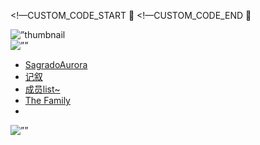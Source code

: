 <!DOCTYPE html>
<html itemscope itemtype=’http://schema.org/WebPage’ lang=’zh-CN’ xmlns:fb=’https://www.facebook.com/2008/fbml’ xmlns:og=’http://ogp.me/ns#’ xmlns=’http://www.w3.org/1999/xhtml’>
<head>
<title>圣光城SagradoAurora | 上线了sxl.cn</title>
<meta content=’text/html; charset=UTF-8’ http-equiv=’Content-Type’>
<meta content=’width=device-width,initial-scale=1.0,user-scalable=yes,minimum-scale=1.0,maximum-scale=3.0’ id=’viewport’ name=’viewport’>
<meta content=’#ffffff’ name=’theme-color’>

<link rel=”stylesheet” media=”screen” href=https://static-assets.sxlcdn.com/_reset-e86dc20205eb267eb1803edb4281063d0db8db4dde3345771532819dae916332.css />

<link rel=”stylesheet” media=”screen” href=https://static-assets.sxlcdn.com/themes/fresh/main_v4.6cbcfde75ec6e9316caf.bundle.css />
<link href=’https://static-assets.sxlcdn.com/images/favicon-sxl.ico’ rel=’shortcut icon’ type=’image/x-icon’>
<link href=’/i/pwa/manifest.json’ rel=’manifest’>
<link href=https://static-assets.sxlcdn.com/images/fb_images/default-sxl.jpg rel=”apple-touch-icon” sizes=”60x60” />
<link href=https://static-assets.sxlcdn.com/images/fb_images/default-sxl.jpg rel=”apple-touch-icon” sizes=”76x76” />
<link href=https://static-assets.sxlcdn.com/images/fb_images/default-sxl.jpg rel=”apple-touch-icon” sizes=”120x120” />
<link href=https://static-assets.sxlcdn.com/images/fb_images/default-sxl.jpg rel=”apple-touch-icon” sizes=”152x152” />
<meta content=’圣光城SagradoAurora’ property=’og:title’>
<meta content=’http://sagradoaurora.sxl.cn/’ property=’og:url’>
<meta content=’https://static-assets.sxlcdn.com/images/fb_images/default-sxl.jpg’ property=’og:image’>
<meta content=’圣光城SagradoAurora’ property=’og:site_name’>
<meta content=’’ property=’og:description’>
<meta content=’圣光城SagradoAurora’ itemprop=’name’>
<meta content=’’ itemprop=’description’>
<meta content=’https://static-assets.sxlcdn.com/images/fb_images/default-sxl.jpg’ itemprop=’image’>
<meta content=’summary_large_image’ name=’twitter:card’>
<meta content=’圣光城SagradoAurora’ name=’twitter:title’>
<meta content=’’ name=’twitter:description’>
<meta content=’https://static-assets.sxlcdn.com/images/fb_images/default-sxl.jpg’ name=’twitter:image’>
<meta content=’’ name=’description’>
<meta content=’’ name=’keywords’>
<meta name=”strikingly-host-suffix” content=”sxl.cn” />
<meta name=”support-helper” content=”{&quot;permalink&quot;:&quot;sagradoaurora&quot;,&quot;id&quot;:11373174}” />
<link rel=”canonical” href=http://sagradoaurora.sxl.cn/ />
<script>
Var _strk = _strk || []
_strk.push = function(arg1, arg2){
  Var _arrayPush = Array.prototype.push.bind(this)
  If (typeof arg1 === ‘string’ && typeof arg2 === ‘function’) {
// Support _strk.push(event, fn) for better UX
_arrayPush([arg1, arg2])
  } else {
_arrayPush.apply(this, arguments)
  }
}
Window.runAfterDomBinding = {
  Add: function(name, fn) {
_strk.push([‘Page.didMount’, fn])
  }
}
</script>


<!—CUSTOM_CODE_START 
<!—CUSTOM_CODE_END 

<meta name=”asset-url” content=https://static-assets.sxlcdn.com />
<script>
  (function() {
Window.$B || (window.$B = {});
  
  }).call(this);
</script>
<script src=https://static-assets.sxlcdn.com/detectIE-29660a929516ac61f29b3e574d0424bc6ef4f3c57786c28053ed04c35b8f5a58.js async=”async”></script>

</head>
<body class=’show locale-zh-CN’ id=’user_sites’>
<div class=’product-sxl’ data-id=’11373174’ id=’s-page-container’>
<div data-hypernova-key=”SiteBootstrapper” data-hypernova-id=”94b8d363-a515-4152-9fce-b88bf80bc70e” data-hypernova-emotion-id=””><div data-reactroot=””><div id=”s-content” class=”s-variation-rustic  s-font-heading-default s-font-title-default s-font-body-default s-entrance-mask” lang=”zh-CN”><div class=”social-thumbnail”><div style=”display:none”><img src=https://static-assets.sxlcdn.com/images/fb_images/default-sxl.jpg width=”300” height=”300” alt=”thumbnail image”/></div></div><div><style id=”color-style-tag”></style><style id=”font-style-tag”></style></div><div class=”s-navbar-section”><div id=”header-container” class=”navigator”><div class=”container wide-container”><div class=”center columns header sixteen”><div class=”ib logo” id=”logo”><div class=”s-component s-image”><div><div class=”s-component-content”><div><img src=”//user-assets.sxlcdn.com/images/344846/Fm7wDKErlLwK9Pbzlt0hN64_lA8E.jpg?imageMogr2/strip/auto-orient/thumbnail/720x1440&gt;/quality/90!/interlace/1/format/jpg” alt=”” title=”” class=”crop-default” data-description=””/></div></div></div></div></div><div class=”nav”><ul class=”s-nav”><span><li><a class=”s-nav-item” href=”#sagradoaurora”><span class=”s-font-body”>SagradoAurora</span></a></li><li><a class=”s-nav-item” href=”#_2”><span class=”s-font-body”>记叙</span></a></li><li><a class=”s-nav-item” href=”#list”><span class=”s-font-body”>成员list~</span></a></li><li><a class=”s-nav-item” href=”#the-family”><span class=”s-font-body”>The Family</span></a></li></span><span><div id=”loginContainer”></div><li id=”s-ecommerce-nav-shopping-cart-wrapper” class=”s-ecommerce-nav-shopping-cart-wrapper hidden”></li></span></ul></div><div class=”power-container”><div class=”power” id=”navbar-top-button”><div class=”s-component s-image”><div><div class=”s-component-content”><div><img src=”//dn-sxl.qbox.me/static/icons/flat-circle-160/155.png” alt=”” title=”” class=”crop-default” data-description=””/></div></div></div></div></div></div></div></div></div><div id=”header-spacer”></div></div><div class=”s-navbar-container”><div class=”navbar-drawer-bar”><div class=”drawer-container”><a class=”navbar” href=”javascript:void(0);”><div class=”navbar-icons”><span></span><span></span><span></span></div></a>
      <!-- 
      <div class=”mobile-cart-icon” id=”s-mobile-shopping-cart-new”></div><div class=”navbar-drawer-title-container”></div></div></div><div id=”navbar-drawer-mask”></div><div class=”navbar-drawer strikingly-drawer bottom-border”><ul id=”nav-drawer-list”><span><li><a class=”navbar-drawer-item s-font-body” href=”#1”>SagradoAurora</a></li></span><span><li><a class=”navbar-drawer-item s-font-body” href=”#2”>记叙</a></li></span><span><li><a class=”navbar-drawer-item s-font-body” href=”#3”>成员list~</a></li></span><span><li><a class=”navbar-drawer-item s-font-body” href=”#4”>The Family</a></li></span><li id=”mobileLoginDropdown”></li><li class=”logo”><a class=”logo” href=https://www.sxl.cn/?ref=logo&amp;permalink=sagradoaurora&amp;m=1 target=”_blank”><img src=https://static-assets.sxlcdn.com/images/logo-small-2-sxl-grey.png style=”height:16px;vertical-align:middle;margin-right:6px” alt=”Strikingly”/><span class=”msg”>提供技术支持</span></a></li></ul></div><div class=”mobile-actions”><ul id=”mobile-action-list”></ul></div></div><div class=”page-wrapper”><div id=”prerendered-inline-theme-html”></div><ul style=”display:block” class=”slides s-page-1”><li class=”slide s-section-1 s-first-visible-section” id=”section-f_4b3d7492-3a8b-476e-9863-32d3139b9eb0”><div class=”waypoint”></div><a class=”section-anchor”></a><div>
  <div class=”s-bg-image s-bg-light-text s-bg-overlay s-new-title-section s-section s-section-full “ style=”background-repeat:no-repeat;background-size:cover;background-color:transparent;background-position:50% 50%;background-image:url(//user-assets.sxlcdn.com/images/344846/FpLWvV4oxbFeuj0MpxlTjapi0rBP.jpeg?imageMogr2/strip/auto-orient/thumbnail/2000x1500&gt;/quality/90!/interlace/1/format/jpeg)” data-react-style=”{&quot;backgroundRepeat&quot;:&quot;no-repeat&quot;,&quot;backgroundSize&quot;:&quot;cover&quot;,&quot;backgroundColor&quot;:&quot;transparent&quot;,&quot;backgroundPosition&quot;:&quot;50% 50%&quot;}”>
  <div class=”container”><div class=”sixteen columns”><div class=”s-title-group s-only-title-group “><div class=”s-subtitle”><div class=”s-component s-text”><h4 class=”s-component-content s-font-heading”><p>   ——A Peace Town</p></h4></div></div><div class=”s-title “><div class=”s-component s-text”><h1 class=”s-component-content s-font-title”><p>圣光镇Sagrado Aurora</p></h1></div></div></div></div></div>
</div>
</div></li><li class=”slide s-section-2” id=”section-f_db1dfbf7-8454-4fee-bef4-82ca8554bb3e”><div class=”waypoint”></div><a class=”section-anchor”></a><div class=”lazyload  s-no-bg  s-blog-section s-section” data-react-style=”{}”><div class=”waypoint”></div><div class=”container”><div class=”columns no-float sixteen”><div class=”s-title-group  “><div class=”s-title “><div class=”s-component s-text”><h2 class=”s-component-content s-font-title”><p>写下你的故事</p></h2></div></div><div class=”s-subtitle”><div class=”s-component s-text”><h4 class=”s-component-content s-font-heading”><div>你的故事，值得被传递</div></h4></div></div></div></div><div class=””><div><div class=”s-component s-blog columns sixteen”><div class=”s-blog-wrapper”><div class=”s-blog-col-placeholder clearfix”><div class=”s-blog-col-body s-blog-no-posts”><div class=”s-common-status s-font-body no-posts-error”><div>There are no published blog posts yet.</div></div></div></div></div></div></div></div></div></div></li><li class=”slide s-section-3” id=”section-f_ff5a6300-ecd9-4951-8f9b-0c336b753ece”><div class=”waypoint”></div><a class=”section-anchor”></a><div>
  <div class=”lazyload   s-new-media-section s-section s-columns-section  “ data-react-style=”{}”><div class=”container”><div class=”columns sixteen”><div class=”s-title-group  “><div class=”s-title “><div class=”s-component s-text”><h2 class=”s-component-content s-font-title”><p>主要活动成员</p></h2></div></div><div class=”s-subtitle”><div class=”s-component s-text”><h4 class=”s-component-content s-font-heading”><p>无排序顺序~</p></h4></div></div></div></div>
<div class=”s-mh  s-repeatable”><div><div data-sorting-index=”0” class=”four columns half-fixed no-float s-repeatable-item”><div class=”clearfix”><div class=””><div class=”s-item-media-wrapper s-mhi “><div class=”s-item-media-group”><div class=”s-component s-media “><div><div class=”s-component-content”><div><div class=”s-ratio-box” style=”max-width:320px;max-height:320px”><div class=”s-ratio-fill” style=”padding-bottom:100.00%”></div><div><img alt=”” title=”” class=”lazyload crop-circle” data-description=”” width=”320” height=”320” src=”data:image/gif;base64,R0lGODlhAQABAAAAACH5BAEKAAEALAAAAAABAAEAAAICTAEAOw==” data-src=”//user-assets.sxlcdn.com/images/344846/FllJeDvnbnwJcjg5X3xS7wMo3lcr.jpeg?imageMogr2/strip/auto-orient/thumbnail/!320x320r/gravity/Center/crop/320x320/quality/90!/interlace/1/format/jpeg”/><noscript><img alt=”” title=”” class=”crop-circle” data-description=”” width=”320” height=”320” src=”//user-assets.sxlcdn.com/images/344846/FllJeDvnbnwJcjg5X3xS7wMo3lcr.jpeg?imageMogr2/strip/auto-orient/thumbnail/!320x320r/gravity/Center/crop/320x320/quality/90!/interlace/1/format/jpeg”/></noscript></div></div></div></div></div></div></div></div><div class=””><div class=”s-item-text-group “><div class=”s-item-title”><div class=”s-component s-text”><h3 class=”s-component-content s-font-heading”><p>Stone_wyc</p></h3></div></div><div class=”s-item-subtitle”><div class=”s-component s-text”><h6 class=”s-component-content s-font-body”><p>石头石头</p></h6></div></div><div class=”s-item-text”><div class=”s-component s-text”></div></div><div class=””></div></div></div></div></div></div><div data-sorting-index=”1” class=”four columns half-fixed no-float s-repeatable-item”><div class=”clearfix”><div class=””><div class=”s-item-media-wrapper s-mhi “><div class=”s-item-media-group”><div class=”s-component s-media “><div><div class=”s-component-content”><div><div class=”s-ratio-box” style=”max-width:320px;max-height:320px”><div class=”s-ratio-fill” style=”padding-bottom:100.00%”></div><div><img alt=”” title=”” class=”lazyload crop-circle” data-description=”” width=”320” height=”320” src=”data:image/gif;base64,R0lGODlhAQABAAAAACH5BAEKAAEALAAAAAABAAEAAAICTAEAOw==” data-src=”//user-assets.sxlcdn.com/images/344846/FgHptq2dUgfcUQxwYIKtZVNNBNJv.jpeg?imageMogr2/strip/auto-orient/thumbnail/!320x320r/gravity/Center/crop/320x320/quality/90!/interlace/1/format/jpeg”/><noscript><img alt=”” title=”” class=”crop-circle” data-description=”” width=”320” height=”320” src=”//user-assets.sxlcdn.com/images/344846/FgHptq2dUgfcUQxwYIKtZVNNBNJv.jpeg?imageMogr2/strip/auto-orient/thumbnail/!320x320r/gravity/Center/crop/320x320/quality/90!/interlace/1/format/jpeg”/></noscript></div></div></div></div></div></div></div></div><div class=””><div class=”s-item-text-group “><div class=”s-item-title”><div class=”s-component s-text”><h3 class=”s-component-content s-font-heading”><p>Ausar_tyrant</p></h3></div></div><div class=”s-item-subtitle”><div class=”s-component s-text”><h6 class=”s-component-content s-font-body”><p>开拓先锋</p></h6></div></div><div class=”s-item-text”><div class=”s-component s-text”></div></div><div class=””></div></div></div></div></div></div><div data-sorting-index=”2” class=”four columns half-fixed no-float s-repeatable-item”><div class=”clearfix”><div class=””><div class=”s-item-media-wrapper s-mhi “><div class=”s-item-media-group”><div class=”s-component s-media “><div><div class=”s-component-content”><div><div class=”s-ratio-box” style=”max-width:320px;max-height:320px”><div class=”s-ratio-fill” style=”padding-bottom:100.00%”></div><div><img alt=”” title=”” class=”lazyload crop-circle” data-description=”” width=”320” height=”320” src=”data:image/gif;base64,R0lGODlhAQABAAAAACH5BAEKAAEALAAAAAABAAEAAAICTAEAOw==” data-src=”//user-assets.sxlcdn.com/images/344846/FhGwsdfkB3979u8CtOeHnnlaNRo-.jpeg?imageMogr2/strip/auto-orient/thumbnail/!320x320r/gravity/Center/crop/320x320/quality/90!/interlace/1/format/jpeg”/><noscript><img alt=”” title=”” class=”crop-circle” data-description=”” width=”320” height=”320” src=”//user-assets.sxlcdn.com/images/344846/FhGwsdfkB3979u8CtOeHnnlaNRo-.jpeg?imageMogr2/strip/auto-orient/thumbnail/!320x320r/gravity/Center/crop/320x320/quality/90!/interlace/1/format/jpeg”/></noscript></div></div></div></div></div></div></div></div><div class=””><div class=”s-item-text-group “><div class=”s-item-title”><div class=”s-component s-text”><h3 class=”s-component-content s-font-heading”><p>Cirdel</p></h3></div></div><div class=”s-item-subtitle”><div class=”s-component s-text”><h6 class=”s-component-content s-font-body”><p>浑水摸鱼</p></h6></div></div><div class=”s-item-text”><div class=”s-component s-text”></div></div><div class=””></div></div></div></div></div></div><div data-sorting-index=”3” class=”four columns half-fixed no-float s-repeatable-item”><div class=”clearfix”><div class=””><div class=”s-item-media-wrapper s-mhi “><div class=”s-item-media-group”><div class=”s-component s-media “><div><div class=”s-component-content”><div><div class=”s-ratio-box” style=”max-width:320px;max-height:320px”><div class=”s-ratio-fill” style=”padding-bottom:100.00%”></div><div><img alt=”” title=”” class=”lazyload crop-circle” data-description=”” width=”320” height=”320” src=”data:image/gif;base64,R0lGODlhAQABAAAAACH5BAEKAAEALAAAAAABAAEAAAICTAEAOw==” data-src=”//user-assets.sxlcdn.com/images/344846/FiCzh5qBhXusEbqWWGZM7vh7f6fD.jpeg?imageMogr2/strip/auto-orient/thumbnail/!320x320r/gravity/Center/crop/320x320/quality/90!/interlace/1/format/jpeg”/><noscript><img alt=”” title=”” class=”crop-circle” data-description=”” width=”320” height=”320” src=”//user-assets.sxlcdn.com/images/344846/FiCzh5qBhXusEbqWWGZM7vh7f6fD.jpeg?imageMogr2/strip/auto-orient/thumbnail/!320x320r/gravity/Center/crop/320x320/quality/90!/interlace/1/format/jpeg”/></noscript></div></div></div></div></div></div></div></div><div class=””><div class=”s-item-text-group “><div class=”s-item-title”><div class=”s-component s-text”><h3 class=”s-component-content s-font-heading”><p>RannGast</p></h3></div></div><div class=”s-item-subtitle”><div class=”s-component s-text”><h6 class=”s-component-content s-font-body”><p>红石科技师</p></h6></div></div><div class=”s-item-text”><div class=”s-component s-text”></div></div><div class=””></div></div></div></div></div></div><div data-sorting-index=”4” class=”four columns half-fixed no-float s-repeatable-item”><div class=”clearfix”><div class=””><div class=”s-item-media-wrapper s-mhi “><div class=”s-item-media-group”><div class=”s-component s-media “><div><div class=”s-component-content”><div><div class=”s-ratio-box” style=”max-width:320px;max-height:320px”><div class=”s-ratio-fill” style=”padding-bottom:100.00%”></div><div><img alt=”” title=”” class=”lazyload crop-circle” data-description=”” width=”320” height=”320” src=”data:image/gif;base64,R0lGODlhAQABAAAAACH5BAEKAAEALAAAAAABAAEAAAICTAEAOw==” data-src=”//user-assets.sxlcdn.com/images/344846/FoSOl_fQTrXWSniAh5BZvhAu1tn6.jpeg?imageMogr2/strip/auto-orient/thumbnail/!320x320r/gravity/Center/crop/320x320/quality/90!/interlace/1/format/jpeg”/><noscript><img alt=”” title=”” class=”crop-circle” data-description=”” width=”320” height=”320” src=”//user-assets.sxlcdn.com/images/344846/FoSOl_fQTrXWSniAh5BZvhAu1tn6.jpeg?imageMogr2/strip/auto-orient/thumbnail/!320x320r/gravity/Center/crop/320x320/quality/90!/interlace/1/format/jpeg”/></noscript></div></div></div></div></div></div></div></div><div class=””><div class=”s-item-text-group “><div class=”s-item-title”><div class=”s-component s-text”><h3 class=”s-component-content s-font-heading”><p>Abraham_511</p></h3></div></div><div class=”s-item-subtitle”><div class=”s-component s-text”><h6 class=”s-component-content s-font-body”><p>^%*&amp;=黑科技=&amp;*%^</p></h6></div></div><div class=”s-item-text”><div class=”s-component s-text”></div></div><div class=””></div></div></div></div></div></div><div data-sorting-index=”5” class=”four columns half-fixed no-float s-repeatable-item”><div class=”clearfix”><div class=””><div class=”s-item-media-wrapper s-mhi “><div class=”s-item-media-group”><div class=”s-component s-media “><div><div class=”s-component-content”><div><div class=”s-ratio-box” style=”max-width:320px;max-height:320px”><div class=”s-ratio-fill” style=”padding-bottom:100.00%”></div><div><img alt=”” title=”” class=”lazyload crop-circle” data-description=”” width=”320” height=”320” src=”data:image/gif;base64,R0lGODlhAQABAAAAACH5BAEKAAEALAAAAAABAAEAAAICTAEAOw==” data-src=”//user-assets.sxlcdn.com/images/344846/Fsjl-5wzpTEY79bGzEv_ENemFxu6.jpeg?imageMogr2/strip/auto-orient/thumbnail/!320x320r/gravity/Center/crop/320x320/quality/90!/interlace/1/format/jpeg”/><noscript><img alt=”” title=”” class=”crop-circle” data-description=”” width=”320” height=”320” src=”//user-assets.sxlcdn.com/images/344846/Fsjl-5wzpTEY79bGzEv_ENemFxu6.jpeg?imageMogr2/strip/auto-orient/thumbnail/!320x320r/gravity/Center/crop/320x320/quality/90!/interlace/1/format/jpeg”/></noscript></div></div></div></div></div></div></div></div><div class=””><div class=”s-item-text-group “><div class=”s-item-title”><div class=”s-component s-text”><h3 class=”s-component-content s-font-heading”><p>lifemoster</p></h3></div></div><div class=”s-item-subtitle”><div class=”s-component s-text”><h6 class=”s-component-content s-font-body”><p><u>本子</u>画师</p></h6></div></div><div class=”s-item-text”><div class=”s-component s-text”></div></div><div class=””></div></div></div></div></div></div><div data-sorting-index=”6” class=”four columns half-fixed no-float s-repeatable-item”><div class=”clearfix”><div class=””><div class=”s-item-media-wrapper s-mhi “><div class=”s-item-media-group”><div class=”s-component s-media “><div><div class=”s-component-content”><div><div class=”s-ratio-box” style=”max-width:320px;max-height:320px”><div class=”s-ratio-fill” style=”padding-bottom:100.00%”></div><div><img alt=”” title=”” class=”lazyload crop-circle” data-description=”” width=”320” height=”320” src=”data:image/gif;base64,R0lGODlhAQABAAAAACH5BAEKAAEALAAAAAABAAEAAAICTAEAOw==” data-src=”//user-assets.sxlcdn.com/images/344846/FnA4ytIGdtygps1y6kHSnnqJv3IJ.jpeg?imageMogr2/strip/auto-orient/thumbnail/!320x320r/gravity/Center/crop/320x320/quality/90!/interlace/1/format/jpeg”/><noscript><img alt=”” title=”” class=”crop-circle” data-description=”” width=”320” height=”320” src=”//user-assets.sxlcdn.com/images/344846/FnA4ytIGdtygps1y6kHSnnqJv3IJ.jpeg?imageMogr2/strip/auto-orient/thumbnail/!320x320r/gravity/Center/crop/320x320/quality/90!/interlace/1/format/jpeg”/></noscript></div></div></div></div></div></div></div></div><div class=””><div class=”s-item-text-group “><div class=”s-item-title”><div class=”s-component s-text”><h3 class=”s-component-content s-font-heading”><p>madman_yiran</p></h3></div></div><div class=”s-item-subtitle”><div class=”s-component s-text”><h6 class=”s-component-content s-font-body”><p>我鱼呢！</p></h6></div></div><div class=”s-item-text”><div class=”s-component s-text”></div></div><div class=””></div></div></div></div></div></div><div data-sorting-index=”7” class=”four columns half-fixed no-float s-repeatable-item”><div class=”clearfix”><div class=””><div class=”s-item-media-wrapper s-mhi “><div class=”s-item-media-group”><div class=”s-component s-media “><div><div class=”s-component-content”><div><div class=”s-ratio-box” style=”max-width:320px;max-height:320px”><div class=”s-ratio-fill” style=”padding-bottom:100.00%”></div><div><img alt=”” title=”” class=”lazyload crop-circle” data-description=”” width=”320” height=”320” src=”data:image/gif;base64,R0lGODlhAQABAAAAACH5BAEKAAEALAAAAAABAAEAAAICTAEAOw==” data-src=”//user-assets.sxlcdn.com/images/344846/FjoPSqfkRzs9GNSp4fYRQJB79Cey.jpeg?imageMogr2/strip/auto-orient/thumbnail/!320x320r/gravity/Center/crop/320x320/quality/90!/interlace/1/format/jpeg”/><noscript><img alt=”” title=”” class=”crop-circle” data-description=”” width=”320” height=”320” src=”//user-assets.sxlcdn.com/images/344846/FjoPSqfkRzs9GNSp4fYRQJB79Cey.jpeg?imageMogr2/strip/auto-orient/thumbnail/!320x320r/gravity/Center/crop/320x320/quality/90!/interlace/1/format/jpeg”/></noscript></div></div></div></div></div></div></div></div><div class=””><div class=”s-item-text-group “><div class=”s-item-title”><div class=”s-component s-text”><h3 class=”s-component-content s-font-heading”><p>Miku_lie</p></h3></div></div><div class=”s-item-subtitle”><div class=”s-component s-text”><h6 class=”s-component-content s-font-body”><p>Miku~</p></h6></div></div><div class=”s-item-text”><div class=”s-component s-text”></div></div><div class=””></div></div></div></div></div></div><div data-sorting-index=”8” class=”four columns half-fixed no-float s-repeatable-item”><div class=”clearfix”><div class=””><div class=”s-item-media-wrapper s-mhi “><div class=”s-item-media-group”><div class=”s-component s-media “><div><div class=”s-component-content”><div><div class=”s-ratio-box” style=”max-width:320px;max-height:320px”><div class=”s-ratio-fill” style=”padding-bottom:100.00%”></div><div><img alt=”” title=”” class=”lazyload crop-circle” data-description=”” width=”320” height=”320” src=”data:image/gif;base64,R0lGODlhAQABAAAAACH5BAEKAAEALAAAAAABAAEAAAICTAEAOw==” data-src=”//user-assets.sxlcdn.com/images/344846/FgxEOIUJDcYsUftqOgUSRxT8CnMt.jpeg?imageMogr2/strip/auto-orient/thumbnail/!320x320r/gravity/Center/crop/320x320/quality/90!/interlace/1/format/jpeg”/><noscript><img alt=”” title=”” class=”crop-circle” data-description=”” width=”320” height=”320” src=”//user-assets.sxlcdn.com/images/344846/FgxEOIUJDcYsUftqOgUSRxT8CnMt.jpeg?imageMogr2/strip/auto-orient/thumbnail/!320x320r/gravity/Center/crop/320x320/quality/90!/interlace/1/format/jpeg”/></noscript></div></div></div></div></div></div></div></div><div class=””><div class=”s-item-text-group “><div class=”s-item-title”><div class=”s-component s-text”><h3 class=”s-component-content s-font-heading”><p>阿威</p></h3></div></div><div class=”s-item-subtitle”><div class=”s-component s-text”><h6 class=”s-component-content s-font-body”><p>CoolWillPower</p></h6></div></div><div class=”s-item-text”><div class=”s-component s-text”></div></div><div class=””></div></div></div></div></div></div><div data-sorting-index=”9” class=”four columns half-fixed no-float s-repeatable-item”><div class=”clearfix”><div class=””><div class=”s-item-media-wrapper s-mhi “><div class=”s-item-media-group”><div class=”s-component s-media “><div><div class=”s-component-content”><div><div class=”s-ratio-box” style=”max-width:320px;max-height:320px”><div class=”s-ratio-fill” style=”padding-bottom:100.00%”></div><div><img alt=”” title=”” class=”lazyload crop-circle” data-description=”” width=”320” height=”320” src=”data:image/gif;base64,R0lGODlhAQABAAAAACH5BAEKAAEALAAAAAABAAEAAAICTAEAOw==” data-src=”//user-assets.sxlcdn.com/images/344846/FsMPxZuhidX_akekwKMKGw_4PoBR.jpeg?imageMogr2/strip/auto-orient/thumbnail/!320x320r/gravity/Center/crop/320x320/quality/90!/interlace/1/format/jpeg”/><noscript><img alt=”” title=”” class=”crop-circle” data-description=”” width=”320” height=”320” src=”//user-assets.sxlcdn.com/images/344846/FsMPxZuhidX_akekwKMKGw_4PoBR.jpeg?imageMogr2/strip/auto-orient/thumbnail/!320x320r/gravity/Center/crop/320x320/quality/90!/interlace/1/format/jpeg”/></noscript></div></div></div></div></div></div></div></div><div class=””><div class=”s-item-text-group “><div class=”s-item-title”><div class=”s-component s-text”><h3 class=”s-component-content s-font-heading”><p>Parker_Chen</p></h3></div></div><div class=”s-item-subtitle”><div class=”s-component s-text”><h6 class=”s-component-content s-font-body”><p>八哥</p></h6></div></div><div class=”s-item-text”><div class=”s-component s-text”></div></div><div class=””></div></div></div></div></div></div><div data-sorting-index=”10” class=”four columns half-fixed no-float s-repeatable-item”><div class=”clearfix”><div class=””><div class=”s-item-media-wrapper s-mhi “><div class=”s-item-media-group”><div class=”s-component s-media “><div><div class=”s-component-content”><div><div class=”s-ratio-box” style=”max-width:320px;max-height:320px”><div class=”s-ratio-fill” style=”padding-bottom:100.00%”></div><div><img alt=”” title=”” class=”lazyload crop-circle” data-description=”” width=”320” height=”320” src=”data:image/gif;base64,R0lGODlhAQABAAAAACH5BAEKAAEALAAAAAABAAEAAAICTAEAOw==” data-src=”//user-assets.sxlcdn.com/images/344846/FtfvmPtuHRZ0Qs3ZkDqYthorZAOx.jpeg?imageMogr2/strip/auto-orient/thumbnail/!320x320r/gravity/Center/crop/320x320/quality/90!/interlace/1/format/jpeg”/><noscript><img alt=”” title=”” class=”crop-circle” data-description=”” width=”320” height=”320” src=”//user-assets.sxlcdn.com/images/344846/FtfvmPtuHRZ0Qs3ZkDqYthorZAOx.jpeg?imageMogr2/strip/auto-orient/thumbnail/!320x320r/gravity/Center/crop/320x320/quality/90!/interlace/1/format/jpeg”/></noscript></div></div></div></div></div></div></div></div><div class=””><div class=”s-item-text-group “><div class=”s-item-title”><div class=”s-component s-text”><h3 class=”s-component-content s-font-heading”><p>csss</p></h3></div></div><div class=”s-item-subtitle”><div class=”s-component s-text”><h6 class=”s-component-content s-font-body”><p>猪仔本命</p></h6></div></div><div class=”s-item-text”><div class=”s-component s-text”></div></div><div class=””></div></div></div></div></div></div><div data-sorting-index=”11” class=”four columns half-fixed no-float s-repeatable-item”><div class=”clearfix”><div class=””><div class=”s-item-media-wrapper s-mhi “><div class=”s-item-media-group”><div class=”s-component s-media “><div><div class=”s-component-content”><div><div class=”s-ratio-box” style=”max-width:320px;max-height:320px”><div class=”s-ratio-fill” style=”padding-bottom:100.00%”></div><div><img alt=”” title=”” class=”lazyload crop-circle” data-description=”” width=”320” height=”320” src=”data:image/gif;base64,R0lGODlhAQABAAAAACH5BAEKAAEALAAAAAABAAEAAAICTAEAOw==” data-src=”//user-assets.sxlcdn.com/images/344846/Fj2oRu4pte96koojZacRw0uHeQkk.jpeg?imageMogr2/strip/auto-orient/thumbnail/!320x320r/gravity/Center/crop/320x320/quality/90!/interlace/1/format/jpeg”/><noscript><img alt=”” title=”” class=”crop-circle” data-description=”” width=”320” height=”320” src=”//user-assets.sxlcdn.com/images/344846/Fj2oRu4pte96koojZacRw0uHeQkk.jpeg?imageMogr2/strip/auto-orient/thumbnail/!320x320r/gravity/Center/crop/320x320/quality/90!/interlace/1/format/jpeg”/></noscript></div></div></div></div></div></div></div></div><div class=””><div class=”s-item-text-group “><div class=”s-item-title”><div class=”s-component s-text”><h3 class=”s-component-content s-font-heading”><p>big_flank</p></h3></div></div><div class=”s-item-subtitle”><div class=”s-component s-text”><h6 class=”s-component-content s-font-body”><p>潜水红石科技师</p></h6></div></div><div class=”s-item-text”><div class=”s-component s-text”></div></div><div class=””></div></div></div></div></div></div><div data-sorting-index=”12” class=”four columns half-fixed no-float s-repeatable-item”><div class=”clearfix”><div class=””><div class=”s-item-media-wrapper s-mhi “><div class=”s-item-media-group”><div class=”s-component s-media “><div><div class=”s-component-content”><div><div class=”s-ratio-box” style=”max-width:320px;max-height:320px”><div class=”s-ratio-fill” style=”padding-bottom:100.00%”></div><div><img alt=”” title=”” class=”lazyload crop-circle” data-description=”” width=”320” height=”320” src=”data:image/gif;base64,R0lGODlhAQABAAAAACH5BAEKAAEALAAAAAABAAEAAAICTAEAOw==” data-src=”//user-assets.sxlcdn.com/images/344846/FiDfWycwWAnBoKo0xoX6qEW_hS4C.jpeg?imageMogr2/strip/auto-orient/thumbnail/!320x320r/gravity/Center/crop/320x320/quality/90!/interlace/1/format/jpeg”/><noscript><img alt=”” title=”” class=”crop-circle” data-description=”” width=”320” height=”320” src=”//user-assets.sxlcdn.com/images/344846/FiDfWycwWAnBoKo0xoX6qEW_hS4C.jpeg?imageMogr2/strip/auto-orient/thumbnail/!320x320r/gravity/Center/crop/320x320/quality/90!/interlace/1/format/jpeg”/></noscript></div></div></div></div></div></div></div></div><div class=””><div class=”s-item-text-group “><div class=”s-item-title”><div class=”s-component s-text”><h3 class=”s-component-content s-font-heading”><p>Carrotxiha</p></h3></div></div><div class=”s-item-subtitle”><div class=”s-component s-text”><h6 class=”s-component-content s-font-body”><p>萝卜雷锋嘻哈</p></h6></div></div><div class=”s-item-text”><div class=”s-component s-text”></div></div><div class=””></div></div></div></div></div></div><div data-sorting-index=”13” class=”four columns half-fixed no-float s-repeatable-item”><div class=”clearfix”><div class=””><div class=”s-item-media-wrapper s-mhi “><div class=”s-item-media-group”><div class=”s-component s-media “><div><div class=”s-component-content”><div><div class=”s-ratio-box” style=”max-width:320px;max-height:320px”><div class=”s-ratio-fill” style=”padding-bottom:100.00%”></div><div><img alt=”” title=”” class=”lazyload crop-circle” data-description=”” width=”320” height=”320” src=”data:image/gif;base64,R0lGODlhAQABAAAAACH5BAEKAAEALAAAAAABAAEAAAICTAEAOw==” data-src=”//user-assets.sxlcdn.com/images/344846/FhE7hBlKbOkRDjDTIqDiP4sMeXSO.jpeg?imageMogr2/strip/auto-orient/thumbnail/!320x320r/gravity/Center/crop/320x320/quality/90!/interlace/1/format/jpeg”/><noscript><img alt=”” title=”” class=”crop-circle” data-description=”” width=”320” height=”320” src=”//user-assets.sxlcdn.com/images/344846/FhE7hBlKbOkRDjDTIqDiP4sMeXSO.jpeg?imageMogr2/strip/auto-orient/thumbnail/!320x320r/gravity/Center/crop/320x320/quality/90!/interlace/1/format/jpeg”/></noscript></div></div></div></div></div></div></div></div><div class=””><div class=”s-item-text-group “><div class=”s-item-title”><div class=”s-component s-text”><h3 class=”s-component-content s-font-heading”><p>Bill1201</p></h3></div></div><div class=”s-item-subtitle”><div class=”s-component s-text”><h6 class=”s-component-content s-font-body”><p>无名</p></h6></div></div><div class=”s-item-text”><div class=”s-component s-text”></div></div><div class=””></div></div></div></div></div></div><div data-sorting-index=”14” class=”four columns half-fixed no-float s-repeatable-item”><div class=”clearfix”><div class=””><div class=”s-item-media-wrapper s-mhi “><div class=”s-item-media-group”><div class=”s-component s-media “><div><div class=”s-component-content”><div><div class=”s-ratio-box” style=”max-width:320px;max-height:320px”><div class=”s-ratio-fill” style=”padding-bottom:100.00%”></div><div><img alt=”” title=”” class=”lazyload crop-circle” data-description=”” width=”320” height=”320” src=”data:image/gif;base64,R0lGODlhAQABAAAAACH5BAEKAAEALAAAAAABAAEAAAICTAEAOw==” data-src=”//user-assets.sxlcdn.com/images/344846/FuEu6liIB3s0afdgXQrCV2LfEY1I.jpeg?imageMogr2/strip/auto-orient/thumbnail/!320x320r/gravity/Center/crop/320x320/quality/90!/interlace/1/format/jpeg”/><noscript><img alt=”” title=”” class=”crop-circle” data-description=”” width=”320” height=”320” src=”//user-assets.sxlcdn.com/images/344846/FuEu6liIB3s0afdgXQrCV2LfEY1I.jpeg?imageMogr2/strip/auto-orient/thumbnail/!320x320r/gravity/Center/crop/320x320/quality/90!/interlace/1/format/jpeg”/></noscript></div></div></div></div></div></div></div></div><div class=””><div class=”s-item-text-group “><div class=”s-item-title”><div class=”s-component s-text”><h3 class=”s-component-content s-font-heading”><p>Lang_Xiao_Le</p></h3></div></div><div class=”s-item-subtitle”><div class=”s-component s-text”><h6 class=”s-component-content s-font-body”><p>笑点中心</p></h6></div></div><div class=”s-item-text”><div class=”s-component s-text”></div></div><div class=””></div></div></div></div></div></div></div></div>
  </div></div>
</div></li><li class=”slide s-section-4” id=”section-f_59123f2c-5caf-499f-af15-a2b160277ea0”><div class=”waypoint”></div><a class=”section-anchor”></a><div>
  <div class=”lazyload  s-bg-image s-bg-light-text s-bg-overlay s-new-text-section s-section s-info-section” style=”background-repeat:no-repeat;background-size:cover;background-color:transparent;background-position:50% 50%;background-image:url(data:image/gif;base64,R0lGODlhAQABAAAAACH5BAEKAAEALAAAAAABAAEAAAICTAEAOw==)” data-bg=”//user-assets.sxlcdn.com/images/344846/Fk8CK9g4LeNNmpnHv9jq84p79aYx.jpg?imageMogr2/strip/auto-orient/thumbnail/2000x1500&gt;/quality/90!/interlace/1/format/jpg” data-react-style=”{&quot;backgroundRepeat&quot;:&quot;no-repeat&quot;,&quot;backgroundSize&quot;:&quot;cover&quot;,&quot;backgroundColor&quot;:&quot;transparent&quot;,&quot;backgroundPosition&quot;:&quot;50% 50%&quot;}”><div class=”container”><div class=”clearfix”><div class=”columns sixteen”><div class=”s-title-group  “><div class=”s-title “><div class=”s-component s-text”><h2 class=”s-component-content s-font-title”><p>Family</p></h2></div></div><div class=”s-subtitle”><div class=”s-component s-text”><h4 class=”s-component-content s-font-heading”><p>欢迎加入圣光的大家庭～</p></h4></div></div></div></div></div><div class=””>
      <div class=”s-mh s-repeatable”><div><div data-sorting-index=”0” class=”third columns no-float s-repeatable-item”><div class=”s-mhi s-info-box”><div class=”s-item-text-group “><div class=”s-item-title”><div class=”s-component s-text”><h3 class=”s-component-content s-font-heading”><p>我们的聚集地：</p></h3></div></div><div class=”s-item-text”><div class=”s-component s-text”><div class=”s-component-content s-font-body”><p>QQGroup:622977627</p></div></div></div><div class=””></div></div></div></div><div data-sorting-index=”1” class=”third columns no-float s-repeatable-item”><div class=”s-mhi s-info-box”><div class=”s-item-text-group “><div class=”s-item-title”><div class=”s-component s-text”><h3 class=”s-component-content s-font-heading”><p>我们的服务器：</p></h3></div></div><div class=”s-item-text”><div class=”s-component s-text”><div class=”s-component-content s-font-body”><p>正在建设中</p></div></div></div><div class=””></div></div></div></div><div data-sorting-index=”2” class=”third columns no-float s-repeatable-item”><div class=”s-mhi s-info-box”><div class=”s-item-text-group “><div class=”s-item-title”><div class=”s-component s-text”><h3 class=”s-component-content s-font-heading”><p>这是我们的世界</p></h3></div></div><div class=”s-item-text”><div class=”s-component s-text”><div class=”s-component-content s-font-body”><p>即使万险千难</p></div></div></div><div class=””></div></div></div></div><div data-sorting-index=”3” class=”third columns no-float s-repeatable-item”><div class=”s-mhi s-info-box”><div class=”s-item-text-group “><div class=”s-item-title”><div class=”s-component s-text”><h3 class=”s-component-content s-font-heading”><p>我们亦会</p></h3></div></div><div class=”s-item-text”><div class=”s-component s-text”><div class=”s-component-content s-font-body”><p>在圣光中成长</p></div></div></div><div class=””></div></div></div></div><div data-sorting-index=”4” class=”third columns no-float s-repeatable-item”><div class=”s-mhi s-info-box”><div class=”s-item-text-group “><div class=”s-item-title”><div class=”s-component s-text”><h3 class=”s-component-content s-font-heading”><p>我们亦会</p></h3></div></div><div class=”s-item-text”><div class=”s-component s-text”><div class=”s-component-content s-font-body”><p>在圣光中成长</p></div></div></div><div class=””></div></div></div></div></div></div>
</div></div></div>
</div><div class=”waypoint”></div></li></ul><div id=”prerendered-inline-theme-html”></div></div><div id=”strikingly-tooltip-container”></div><div class=”lazyload   s-footer-section s-section “ data-react-style=”{}”><div class=”container s-layout-vertical”><div class=”columns sixteen “><div><div class=”waypoint”></div></div><div class=”s-footer-text”><div class=”s-component s-text”><div class=”s-component-content s-font-body”><p>圣光城 | SAGRADOAURORA</p><p>Copyright 2018</p></div></div></div></div></div></div><div class=”s-component s-footer-logo”><span><a class=”logo-link logo-link-sxl” target=”_parent” href=https://www.sxl.cn/?ref=logo&amp;permalink=sagradoaurora&amp;custom_domain=&amp;utm_campaign=footer_pbs&amp;utm_content=http%3A%2F%2Fsagradoaurora.sxl.cn%2F&amp;utm_medium=user_page&amp;utm_source=footer_logo>
        <!-- 上线了免费建站<!-- 
      </a><div class=”logo-hover logo-hover-sxl”></div><div class=”s-footer-logo-tooltip”><div class=”tooltip-container”><div class=”tooltip-white”><span>开始用上线了创建自己的网站</span></div></div></div></span></div><div id=”ecommerce-drawer” class=”s-category-drawer-wrapper”></div><div id=”blog-category-drawer” class=”s-category-drawer-wrapper”></div><div class=”s-floated-components”><div></div><div id=”s-ecommerce-shopping-cart-wrapper” class=”s-ecommerce-shopping-cart-wrapper no-cart”></div><div id=”fixedLoginContainer” class=”fixed-login-container”></div><div id=”s-new-mobile-actions-wrapper” class=””><ul class=”s-mobile-actions clearfix s-font-body”></ul></div></div><div id=”s-blog-archive-dialog” class=”s-edit-modal”><div class=”s-blog-archive-wrapper”><div class=”s-blog-archive-header s-font-heading”><span class=” s-blog-archive-view-all-btn”>All Posts</span><div class=”close-btn”> <!-- ×<!--  </div></div><ul class=”s-blog-archive-posts s-avatar-undefined”><div class=”s-blog-archive-loading”></div></ul></div></div><div class=”social-thumbnail”><div id=”lw-share-data” style=”display:none”><div class=”lws-title”>圣光城SagradoAurora</div><div class=”lws-description”>Website</div><div class=”lws-image”>https://static-assets.sxlcdn.com/images/fb_images/default-sxl.jpg</div></div></div></div></div></div>
</div>
<div id=’fb-root’></div>
<div id=’app-script-root’></div>
<div id=’app-view-root’></div>
<script src=”//ajax.sxlcdn.com/ajax/libs/jquery/1.10.0/jquery.min.js” defer=”defer”></script>
<script>
  Window.jQuery || document.write(‘<script src=https://static-assets.sxlcdn.com/jquery-f4e2137d267f77818d966e03df031337a38003039d43f15029422ddd171e14c4.js defer=”defer”><\/script>’);
</script>
<script defer src=’/dollars/v1/sites/sagradoaurora/show.js’ type=’text/javascript’></script>
<script>
Var _gaq = _gaq || [];

// Google Analytics (Universal) Setup
(function(I,s,o,g,r,a,m){i[‘GoogleAnalyticsObject’]=r;i[r]=i[r]||function(){
(i[r].q=i[r].q||[]).push(arguments)},i[r].l=1*new Date();a=s.createElement(o),
M=s.getElementsByTagName(o)[0];a.async=1;a.src=g;m.parentNode.insertBefore(a,m)
})(window,document,’script’,’//www.google-analytics.com/analytics.js’,’__ga’);
</script>

<div id=’s-support-widget-container’></div>
<!—CUSTOM_CODE_START 
<!—CUSTOM_CODE_END 

<script src=https://static-assets.sxlcdn.com/i18n-2ace11ac644d0b40fb8b7cb65e9dd1e553022750e0254118dacbe1fe50735e97.js defer=”defer”></script>
<script>
  Window.pingpp = {}
</script>
<script src=https://static-assets.sxlcdn.com/webpack/site-dll.fdf08b5c2ccadfe0c2fd.js defer=”defer”></script>
<script src=https://static-assets.sxlcdn.com/webpack/page-site-bundle.5df8d7fd5aeba6951d83.js defer=”defer”></script>
</body>
</html>
